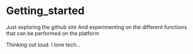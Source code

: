# Getting_started
Just exploring the github site
And experimenting on the different functions that can be performed on the platform

Thinking out loud. I love tech...
